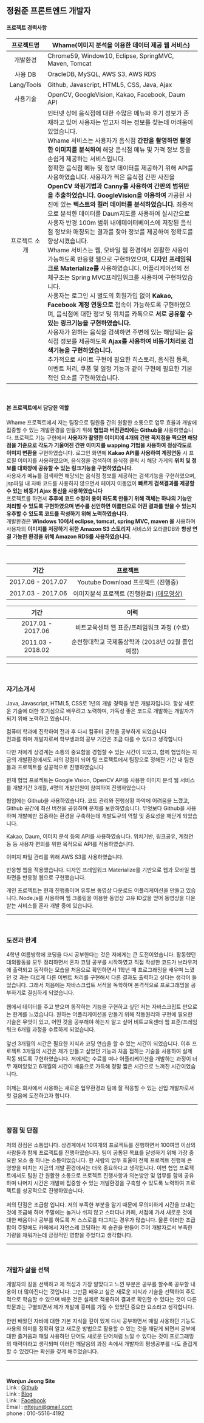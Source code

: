## 정원준 프론트엔드 개발자

#### 프로젝트 경력사항 <br>
| 프로젝트명 | Whame(이미지 분석을 이용한 데이터 제공 웹 서비스) |
| :-----: | ----- |
| 개발환경 | Chrome59, Window10, Eclipse, SpringMVC, Maven, Tomcat |
| 사용 DB | OracleDB, MySQL, AWS S3, AWS RDS |
| Lang/Tools | Github, Javascript, HTML5, CSS, Java, Ajax |
| 사용기술 | OpenCV, GoogleVision, Kakao, Facebook, Daum API |
| 프로젝트 소개 | 인터넷 상에 음식점에 대한 수많은 메뉴와 후기 정보가 존재하고 있어 사용자는 얻고자 하는 정보를 찾는데 어려움이 있었습니다.<br> Whame 서비스는 사용자가 음식점 **간판을 촬영하면 촬영한 이미지를 분석하여** 해당 음식점 메뉴 및 가격 정보 등을 손쉽게 제공하는 서비스입니다.<br> 정확한 음식점 메뉴 및 정보 데이터를 제공하기 위해 API를 사용하였습니다. 사용자가 찍은 음식점 간판 사진을 **OpenCV 와핑기법과 Canny를 사용하여 간판의 범위만을 추출하였습니다.** **GoogleVision을 이용하여** 가공된 사진에 있는 **텍스트와 컬러 데이터를 분석하였습니다.** 최종적으로 분석한 데이터를 Daum지도를 사용하여 실시간으로 사용자 반경 100m 범위 내에데이터베이스에 저장된 음식점 정보와 매칭되는 결과를 찾아 정보를 제공하여 정확도를 향상시켰습니다.<br> Whame 서비스는 웹, 모바일 웹 환경에서 원활한 사용이 가능하도록 반응형 웹으로 구현하였으며, **디자인 프레임워크로 Materialize를** 사용하였습니다. 어플리케이션의 전체구조는 Spring MVC프레임워크를 사용하여 구현하였습니다.<br> 사용자는 로그인 시 별도의 회원가입 없이 **Kakao, Facebook 계정 연동으로** 접속이 가능하도록 구현하였으며, 음식점에 대한 정보 및 위치를 카톡으로 **서로 공유할 수 있는 링크기능을 구현하였습니다.** <br> 사용자가 원하는 음식을 검색하면 주변에 있는 해당되는 음식점 정보를 제공하도록 **Ajax를 사용하여 비동기처리로 검색기능을 구현하였습니다.** <br> 추가적으로 사이트 구현에 필요한 히스토리, 음식점 등록, 이벤트 처리, 쿠폰 및 일정 기능과 같이 구현에 필요한 기본적인 요소를 구현하였습니다. |

<br>

#### 본 프로젝트에서 담당한 역할

Whame 프로젝트에서 저는 팀장으로 팀원들 간의 원활한 소통으로 업무 효율과 개발에 집중할 수 있는 개발환경을 만들기 위해 **협업과 버전관리에는 Github을** 사용하였습니다. 프로젝트 기능 구현에서 **사용자가 촬영한 이미지에 4개의 간판 꼭지점을 찍으면 해당 점을 기준으로 각도가 기울어진 간판 이미지를 wapping 기법을 사용하여 정상각도로 이미지 변환을** 구현하였습니다.
로그인 화면에 **Kakao API를 사용하여 계정연동** 시 프로필 이미지를 사용하였으며, 음식점을 검색하여 음식점 클릭 시 해당 가게의 **위치 및 정보를 대화창에 공유할 수 있는 링크기능을 구현하였습니다.** <br>
사용자가 메뉴를 검색하면 해당되는 음식점 정보를 제공하는 검색기능을 구현하였으며, jsp파일 내 자바 코드를 사용하지 않으면서 페이지 이동없이 **빠르게 검색결과를 제공할 수 있는 비동기 Ajax 통신을 사용하였습니다** <br>
프로젝트를 하면서 **추후에 코드 수정이 용이 하도록 만들기 위해 객체는 하나의 기능만 처리할 수 있도록 구현하였으며 변수를 선언하면 이름만으로 어떤 결과를 얻을 수 있는지 유추할 수 있도록 코드를 작성하기 위해 노력하였습니다.** <br>
개발환경은 **Windows 10에서 eclipse, tomcat, spring MVC, maven 을** 사용하며 사용자의 **이미지를 저장하기 위한 Amazon S3 스토리지** 서비스와 오라클DB와 **항상 연결 가능한 환경을 위해 Amazon RDS를 사용하였습니다.** <br>

---
<br>

| 기간 | 프로젝트 |
| :----: | :----: |
| 2017.06 - 2017.07 | Youtube Download 프로젝트 (진행중) |
| 2017.03 - 2017.06 | 이미지분석 프로젝트 (진행완료) [(데모영상)](https://youtu.be/eAeVGDenO10) |

| 기간 | 이력 |
| :----: | :----: |
| 2017.01 - 2017.06  |  비트교육센터 웹 표준/프레임워크 과정 (수료) |
| 2011.03 - 2018.02  |  순천향대학교 국제통상학과 (2018년 02월 졸업예정) |

---
<br>


### 자기소개서

Java, Javascript, HTML5, CSS로 1년의 개발 경력을 쌓은 개발자입니다. 항상 새로운 기술에 대한 호기심으로 배우려고 노력하며, 가독성 좋은 코드로 개발하는 개발자가 되기 위해 노력하고 있습니다.<br>

컴퓨터 학과에 진학하여 전과 후 다시 컴퓨터 공학을 공부하게 되었습니다<br>
전과를 하며 개발자로써 학부생과의 공부 기간은 조금 다를 수 있다고 생각합니다<br>

다만 저에게 상경계는 소통의 중요함을 경험할 수 있는 시간이 되었고, 함께 협업하는 지금의 개발환경에서도 저의 강점이 되어 팀 프로젝트에서 팀장으로 정해진 기간 내 팀원들과 프로젝트를 성공적으로 진행하였습니다<br>

현재 협업 프로젝트는 Google Vision, OpenCV API를 사용한 이미지 분석 웹 서비스를 개발기간 3개월, 4명의 개발인원이 참여하여 진행하였습니다<br>

협업에는 Github을 사용하였습니다. 코드 관리와 진행상황 파악에 어려움을 느꼈고, Github 공간에 최신 버전을 공유하며 문제를 보완하였습니다. 무엇보다 Github을 사용하며 개발에만 집중하는 환경을 구축하는데 개발도구의 역할 및 중요성을 깨닫게 되었습니다.<br>

Kakao, Daum, 이미지 분석 등의 API를 사용하였습니다. 위치기반, 링크공유, 계정연동 등 사용자 편의를 위한 목적으로 API를 적용하였습니다.<br>

이미지 파일 관리를 위해 AWS S3를 사용하였습니다.<br>

반응형 웹을 적용했습니다. 디자인 프레임워크 Materialize를 기반으로 웹과 모바일 웹 화면을 반응형 웹으로 구현했습니다.<br>

개인 프로젝트는 현재 진행중이며 유투브 동영상 다운로드 어플리케이션을 만들고 있습니다. Node.js를 사용하며 웹 크롤링을 이용한 동영상 고유 ID값을 얻어 동영상을 다운 받는 서비스를 혼자 개발 중에 있습니다.<br>

---
<br>

### 도전과 한계

4학년 여름방학에 코딩을 다시 공부한다는 것은 저에게는 큰 도전이었습니다. 활동했던 대외활동을 모두 정리하면서 혼자 코딩 공부를 시작하였고 직접 작성한 코드가 브라우저에 출력되고 동작하는 모습을 처음으로 확인하면서 1학년 때 프로그래밍을 배우며 느꼈던 것 과는 다르게 다른 이벤트 처리를 구현해서 다른 결과도 출력하고 싶다는 생각이 들었습니다. 그래서 처음에는 자바스크립트 서적을 독학하며 본격적으로 프로그래밍을 공부하기로 결심하게 되었습니다. <br><br>
웹에서 데이터를 주고 받으며 동작하는 기능을 구현하고 싶던 저는 자바스크립트 만으로는 한계를 느꼈습니다. 원하는 어플리케이션을 만들기 위해 작동원리와 구현에 필요한 기술은 무엇이 있고, 어떤 것을 공부해야 하는지 알고 싶어 비트교육센터 웹 표준/프레임워크 6개월 과정을 수료하게 되었습니다. <br><br>
앞선 3개월의 시간은 필요한 지식과 코딩 연습을 할 수 있는 시간이 되었습니다. 이후 프로젝트 3개월의 시간은 제가 만들고 싶었던 기능과 처음 접하는 기술을 사용하여 실제 작동 되도록 구현하였습니다. 저에게는 수료를 떠나 어플리케이션을 개발하는 과정이 너무 재미있었고 6개월의 시간이 배움으로 가득해 정말 짧은 시간으로 느껴진 시간이었습니다. <br><br>
이제는 회사에서 사용하는 새로운 업무환경과 팀에 잘 적응할 수 있는 신입 개발자로서 첫 걸음에 도전하고자 합니다. <br>

---
<br>

### 장점 및 단점

저의 장점은 소통입니다. 상경계에서 10여개의 프로젝트를 진행하면서 100여명 이상의 사람들과 함께 프로젝트를 진행하였습니다. 팀이 공통된 목표를 달성하기 위해 가장 중요한 요소 중 하나는 소통이었습니다. 한 사람의 업무 효율이 전체 프로젝트 진행에 큰 영향을 미치는 지금의 개발 환경에서는 더욱 중요하다고 생각됩니다. 이번 협업 프로젝트에서도 팀원 간 원활한 소통으로 프로젝트 진행사항과 의논방안 및 업무를 함께 공유하며 나머지 시간은 개발에 집중할 수 있는 개발환경을 구축할 수 있도록 노력하여 프로젝트를 성공적으로 진행하였습니다. <br><br>
저의 단점은 조급함 입니다. 저의 부족한 부분을 알기 때문에 무의미하게 시간을 보내는 것에 조급해 하며 주말에는 놀거나 쉬지 않고 스터디나 카페, 서점에 가서 새로운 것에 대한 배움이나 공부를 하도록 저 스스로를 다그치는 경우가 많습니다. 물론 이러한 조급함이 주말에도 카페에서 자연스레 코딩하는 제 습관을 만들어 주어 개발자로서 부족한 기량을 채워가는데 긍정적인 영향을 주었다고 생각합니다. <br>

---
<br>

### 개발자 삶을 선택

개발자의 길을 선택하고 제 적성과 가장 알맞다고 느낀 부분은 공부를 할수록 공부할 내용이 더 많아진다는 것입니다. 그만큼 배우고 싶은 새로운 지식과 기술을 선택하여 주도적으로 학습할 수 있으며 배운 것은 실제로 적용하여 결과로 확인할 수 있다는 것이 다른 학문과는 구별되면서 제가 개발에 흥미를 가질 수 있었던 중요한 요소라고 생각합니다. <br><br>
한번 배웠던 자바에 대한 기본 지식을 깊이 있게 다시 공부하면서 매일 사용하던 기능도 사용의 의미를 정확히 알고 새로운 방법으로 활용할 수 있는 것을 깨닫게 되면서 공부에 대한 즐거움과 매일 사용하던 단어도 새로운 단어처럼 느낄 수 있다는 것이 프로그래밍의 매력이라고 생각되며 이러한 깨달음의 과정 속에서 개발자의 평생공부를 나도 즐겁게 할 수 있겠다는 확신을 갖게 해주었습니다. <br>

---
<br>

**Wonjun Jeong Site**<br>
Link : [Github](https://github.com/nttejun/nttejun.github.io/tree/master/portfolio)<br>
Link : [Blog](http://wjun.tistory.com/)<br>
Link : [Facebook](https://www.facebook.com/jung.wonjun.96)<br>
Email : nttejun@gmail.com<br>
phone : 010-5516-4192<br>
